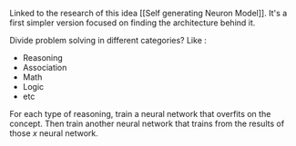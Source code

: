 Linked to the research of this idea [[Self generating Neuron Model]]. It's a first simpler version focused on finding the architecture behind it.

Divide problem solving in different categories? 
Like : 
- Reasoning
- Association
- Math
- Logic 
- etc 

For each type of reasoning, train a neural network that overfits on the concept.
Then train another neural network that trains from the results of those $x$ neural network.